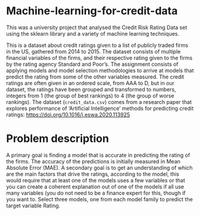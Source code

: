 # Machine-learning-for-credit-data

This was a university project that analysed the Credit Risk Rating Data set using the sklearn library and a variety of machine learning techniques. 

This is a dataset about credit ratings given to
a list of publicly traded firms in the US, gathered from 2014 to 2015. The dataset consists of
multiple financial variables of the firms, and their respective rating given to the firms by the
rating agency Standard and Poor’s.
The assignment consists of applying models and model selection methodologies to arrive at
models that predict the rating from some of the other variables measured.
The credit ratings are often given in an ordered scale, from AAA to D, but in our dataset, the
ratings have been grouped and transformed to numbers, integers from 1 (the group of best
rankings) to 4 (the group of worse rankings).
The dataset (`credit_data.csv`) comes from a research paper that explores performance of
‘Artificial Intelligence’ methods for predicting credit ratings:
https://doi.org/10.1016/j.eswa.2020.113925

# Problem description

A primary goal is finding a model that is accurate in predicting the rating of the firms. The
accuracy of the predictions is initially measured in Mean Absolute Error (MAE).
A secondary goal is to get an understanding of which are the main factors that drive the
ratings, according to the model, this would require that at least one of the models uses a
few variables or that you can create a coherent explanation out of one of the models if all
use many variables (you do not need to be a finance expert for this, though if you want to.
Select three models, one from each model family to predict the target variable Rating.

